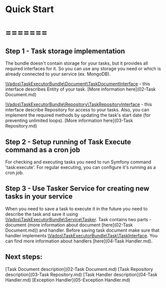 Quick Start 
=
=======
=

Step 1 - Task storage implementation
-

The bundle doesn't contain storage for your tasks, but it provides all required interfaces for it. So you can use any 
storage you need or which is already connected to your service (ex. MongoDB).

[\Vados\TaskExecutorBundle\Document\TaskDocumentInterface](../src/Document/TaskDocumentInterface.php) - this interface 
describes Entity of your task. [More information here](02-Task Document.md)

[\Vados\TaskExecutorBundle\Repository\TaskRepositoryInterface](../src/Repository/TaskRepositoryInterface.php) - this 
interface describe Repository for access to your tasks. Also, you can implement the required methods by updating the 
task's start date (for preventing unlimited loops). [More information here](03-Task Repository.md)

Step 2 - Setup running of Task Execute command as a cron job
-

For checking and executing tasks you need to run Symfony command 'task:execute'. For regular executing, you can 
configure it's running as a cron job.

Step 3 - Use Tasker Service for creating new tasks in your service
-

When you need to save a task to execute it in the future you need to describe the task and save it using 
[\Vados\TaskExecutorBundle\Service\Tasker](../src/Service/Tasker.php). Task contains two parts - document (more 
information about document [here](02-Task Document.md)) and handler. Before saving task document make sure that handler 
implements [\Vados\TaskExecutorBundle\Task\TaskInterface](../src/Task/TaskInterface.php). You can find more information 
about handlers [here](04-Task Handler.md).

Next steps:
-
[Task Document description](02-Task Document.md)
[Task Repository description](03-Task Repository.md)
[Task Handler description](04-Task Handler.md)
[Exception Handler](05-Exception Handler.md)